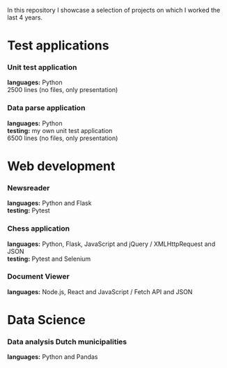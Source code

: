 In this repository I showcase a selection of projects on which I worked the last 4 years.

# Test applications
### Unit test application

**languages:** Python<br/>
2500 lines (no files, only presentation)


### Data parse application

**languages:** Python<br/>
**testing:** my own unit test application<br/>
6500 lines (no files, only presentation)


# Web development
### Newsreader

**languages:** Python and Flask<br/>
**testing:** Pytest<br/>


### Chess application

**languages:** Python, Flask, JavaScript and jQuery / XMLHttpRequest and JSON<br/>
**testing:** Pytest and Selenium<br/>


### Document Viewer

**languages:** Node.js, React and JavaScript / Fetch API and JSON<br/>


# Data Science
### Data analysis Dutch municipalities

**languages:** Python and Pandas<br/>

